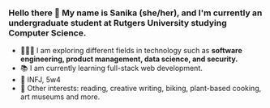 ### Hello there 👋 My name is Sanika (she/her), and I'm currently an undergraduate student at Rutgers University studying Computer Science.

- 👩🏽‍💻 I am exploring different fields in technology such as **software engineering, product management, data science, and security.**
- 📚 I am currently learning full-stack web development.
- 💭 INFJ, 5w4
- 🌻 Other interests: reading, creative writing, biking, plant-based cooking, art museums and more.

